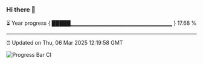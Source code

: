 ### Hi there 👋

⏳ Year progress { █████▁▁▁▁▁▁▁▁▁▁▁▁▁▁▁▁▁▁▁▁▁▁▁▁▁ } 17.68 %

---

⏰ Updated on Thu, 06 Mar 2025 12:19:58 GMT

![Progress Bar CI](https://github.com/Shyam-Makwana/GitHub-Actions-Demo/workflows/Progress%20Bar%20CI/badge.svg)
